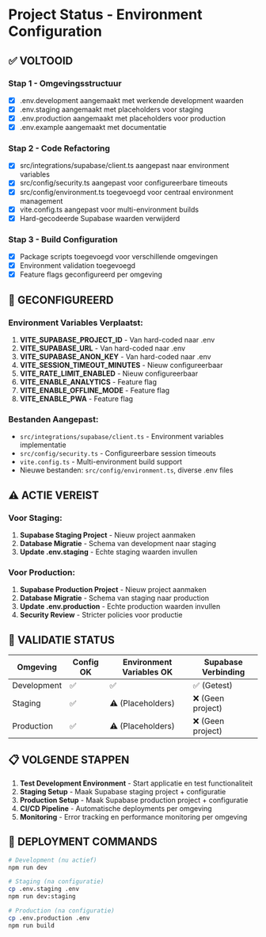 # Project Status - Environment Configuration

## ✅ VOLTOOID

### Stap 1 - Omgevingsstructuur
- [x] .env.development aangemaakt met werkende development waarden
- [x] .env.staging aangemaakt met placeholders voor staging
- [x] .env.production aangemaakt met placeholders voor production  
- [x] .env.example aangemaakt met documentatie

### Stap 2 - Code Refactoring  
- [x] src/integrations/supabase/client.ts aangepast naar environment variables
- [x] src/config/security.ts aangepast voor configureerbare timeouts
- [x] src/config/environment.ts toegevoegd voor centraal environment management
- [x] vite.config.ts aangepast voor multi-environment builds
- [x] Hard-gecodeerde Supabase waarden verwijderd

### Stap 3 - Build Configuration
- [x] Package scripts toegevoegd voor verschillende omgevingen
- [x] Environment validation toegevoegd
- [x] Feature flags geconfigureerd per omgeving

## 🔧 GECONFIGUREERD

### Environment Variables Verplaatst:
1. **VITE_SUPABASE_PROJECT_ID** - Van hard-coded naar .env
2. **VITE_SUPABASE_URL** - Van hard-coded naar .env  
3. **VITE_SUPABASE_ANON_KEY** - Van hard-coded naar .env
4. **VITE_SESSION_TIMEOUT_MINUTES** - Nieuw configureerbaar
5. **VITE_RATE_LIMIT_ENABLED** - Nieuw configureerbaar
6. **VITE_ENABLE_ANALYTICS** - Feature flag
7. **VITE_ENABLE_OFFLINE_MODE** - Feature flag  
8. **VITE_ENABLE_PWA** - Feature flag

### Bestanden Aangepast:
- `src/integrations/supabase/client.ts` - Environment variables implementatie
- `src/config/security.ts` - Configureerbare session timeouts
- `vite.config.ts` - Multi-environment build support
- Nieuwe bestanden: `src/config/environment.ts`, diverse .env files

## ⚠️ ACTIE VEREIST

### Voor Staging:
1. **Supabase Staging Project** - Nieuw project aanmaken
2. **Database Migratie** - Schema van development naar staging
3. **Update .env.staging** - Echte staging waarden invullen

### Voor Production:  
1. **Supabase Production Project** - Nieuw project aanmaken
2. **Database Migratie** - Schema van staging naar production
3. **Update .env.production** - Echte production waarden invullen
4. **Security Review** - Stricter policies voor productie

## 🧪 VALIDATIE STATUS

| Omgeving | Config OK | Environment Variables OK | Supabase Verbinding |
|----------|-----------|-------------------------|---------------------|
| Development | ✅ | ✅ | ✅ (Getest) |
| Staging | ✅ | ⚠️ (Placeholders) | ❌ (Geen project) |
| Production | ✅ | ⚠️ (Placeholders) | ❌ (Geen project) |

## 📋 VOLGENDE STAPPEN

1. **Test Development Environment** - Start applicatie en test functionaliteit
2. **Staging Setup** - Maak Supabase staging project + configuratie  
3. **Production Setup** - Maak Supabase production project + configuratie
4. **CI/CD Pipeline** - Automatische deployments per omgeving
5. **Monitoring** - Error tracking en performance monitoring per omgeving

## 🚀 DEPLOYMENT COMMANDS

```bash
# Development (nu actief)
npm run dev

# Staging (na configuratie)  
cp .env.staging .env
npm run dev:staging

# Production (na configuratie)
cp .env.production .env
npm run build
```